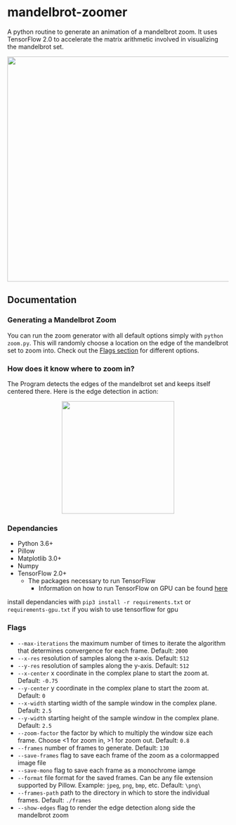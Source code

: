 # mandelbrot-zoomer
A python routine to generate an animation of a mandelbrot zoom. It uses TensorFlow 2.0 to accelerate the matrix arithmetic involved in visualizing the mandelbrot set.
<p align = 'center'>
<img src = 'examples/movie.gif' height = '512px'>
</p>

## Documentation
### Generating a Mandelbrot Zoom
You can run the zoom generator with all default options simply with `python zoom.py`. This will randomly choose a location on the edge of the mandelbrot set to zoom into. Check out the [Flags section](#flags) for different options.

### How does it know where to zoom in?
The Program detects the edges of the mandelbrot set and keeps itself centered there. 
Here is the edge detection in action:
<p align = 'center'>
<img src = 'examples/edges.gif' height = '256px'>
</p>

### Dependancies
- Python 3.6+
- Pillow
- Matplotlib 3.0+
- Numpy
- TensorFlow 2.0+
  - The packages necessary to run TensorFlow
     - Information on how to run TensorFlow on GPU can be found [here](https://www.tensorflow.org/install/)

install dependancies with `pip3 install -r requirements.txt` or `requirements-gpu.txt` if you wish to use tensorflow for gpu

### Flags
- `--max-iterations` the maximum number of times to iterate the algorithm that determines convergence for each frame. Default: `2000`
- `--x-res` resolution of samples along the x-axis. Default: `512`
- `--y-res` resolution of samples along the y-axis. Default: `512`
- `--x-center` x coordinate in the complex plane to start the zoom at. Default: `-0.75`
- `--y-center` y coordinate in the complex plane to start the zoom at. Default: `0`
- `--x-width` starting width of the sample window in the complex plane. Default: `2.5`
- `--y-width` starting height of the sample window in the complex plane. Default: `2.5`
- `--zoom-factor` the factor by which to multiply the window size each frame. Choose <1 for zoom in, >1 for zoom out. Default: `0.8`
- `--frames` number of frames to generate. Default: `130`
- `--save-frames` flag to save each frame of the zoom as a colormapped image file
- `--save-mono` flag to save each frame as a monochrome iamge
- `--format` file format for the saved frames. Can be any file extension supported by Pillow. Example: `jpeg`, `png`, `bmp`, etc. Default: `\png\`
- `--frames-path` path to the directory in which to store the individual frames. Default: `./frames`
- `--show-edges` flag to render the edge detection along side the mandelbrot zoom
